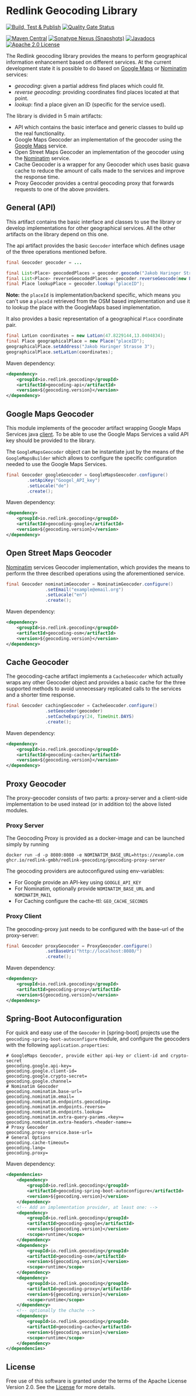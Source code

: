 # Redlink Geocoding Library

[![Build, Test & Publish](https://github.com/redlink-gmbh/redlink-geocoding/actions/workflows/maven-build-and-deploy.yaml/badge.svg)](https://github.com/redlink-gmbh/redlink-geocoding/actions/workflows/maven-build-and-deploy.yaml)
[![Quality Gate Status](https://sonarcloud.io/api/project_badges/measure?project=redlink-gmbh_redlink-geocoding&metric=alert_status)](https://sonarcloud.io/dashboard?id=redlink-gmbh_redlink-geocoding)

[![Maven Central](https://img.shields.io/maven-central/v/io.redlink.geocoding/geocoding.png)](https://search.maven.org/#search%7Cga%7C1%7Cg%3A%22io.redlink.geocoding%22)
[![Sonatype Nexus (Snapshots)](https://img.shields.io/nexus/s/https/oss.sonatype.org/io.redlink.geocoding/geocoding.png)](https://oss.sonatype.org/#nexus-search;gav~io.redlink.geocoding~~~~)
[![Javadocs](https://www.javadoc.io/badge/io.redlink.geocoding/geocoding.svg)](https://www.javadoc.io/doc/io.redlink.geocoding/geocoding)
[![Apache 2.0 License](https://img.shields.io/github/license/redlink-gmbh/redlink-geocoding.svg)](https://www.apache.org/licenses/LICENSE-2.0)

The Redlink geocoding library provides the means to perform geographical 
information enhancement based on different services. At the current 
development state it is possible to do based on [Google Maps](https://developers.google.com/maps/documentation/geocoding/intro) 
or [Nominatim](https://wiki.openstreetmap.org/wiki/Nominatim) services:
 
* _geocoding_: given a partial address find places which could fit.
* _reverse geocoding_: providing coordinates find places located at that point.
* _lookup_: find a place given an ID (specific for the service used).

The library is divided in 5 main artifacts:

* API which contains the basic interface and generic classes to build up the real functionality.
* Google Maps Geocoder an implementation of the geocoder using the [Google Maps](https://developers.google.com/maps/documentation/geocoding/intro) service.
* Open Street Maps Geocoder an implementation of the geocoder using the [Nominatim](https://wiki.openstreetmap.org/wiki/Nominatim) service.
* Cache Geocoder is a wrapper for any Geocoder which uses basic guava cache to reduce the amount of calls made to the services and improve the response time.
* Proxy Geocoder provides a central geocoding proxy that forwards requests to one of the above providers.

## General (API)
This artifact contains the basic interface and classes to use the library or develop implementations for other geographical services. All the other artifacts on the library depend on this one.

The api artifact provides the basic `Geocoder` interface which defines usage of the three operations mentioned before.

```java
final Geocoder geocoder = ...

final List<Place> geocodedPlaces = geocoder.geocode("Jakob Haringer Strasse 3");
final List<Place> reverseGeocodedPlaces = geocoder.reverseGeocode(new LatLon(43.735762, 12.3029561));
final Place lookupPlace = geocoder.lookup("placeID");
```

**Note:** the `placeId` is implementation/backend specific, which means you can't use a `placeId` retrieved from the 
OSM based implementation and use it to lookup the place with the GoogleMaps based implementation. 

It also provides a basic representation of a geographical `Place` coordinate pair.

```java
final LatLon coordinates = new LatLon(47.8229144,13.0404834);
final Place geographicalPlace = new Place("placeID");
geographicalPlace.setAddress("Jakob Haringer Strasse 3");
geographicalPlace.setLatLon(coordinates);
```

Maven dependency:

```xml
<dependency>
    <groupId>io.redlink.geocoding</groupId>
    <artifactId>geocoding-api</artifactId>
    <version>${geocoding.version}</version>
</dependency>
```

## Google Maps Geocoder
This module implements of the geocoder artifact wrapping Google Maps Services java [client](https://github.com/googlemaps/google-maps-services-java).
To be able to use the Google Maps Services a valid API key should be provided to the library.

The `GoogleMapsGeocoder` object can be instantiate just by the means of the `GoogleMapsBuilder` which allows to configure
the specific configuration needed to use the Google Maps Services.


```java
final Geocoder googleGeocoder = GoogleMapsGeocoder.configure()
        .setApiKey("Googel_API_key")
        .setLocale("de")
        .create();
```

Maven dependency:

```xml
<dependency>
    <groupId>io.redlink.geocoding</groupId>
    <artifactId>geocoding-google</artifactId>
    <version>${geocoding.version}</version>
</dependency>
```

## Open Street Maps Geocoder
[Nominatim](http://wiki.openstreetmap.org/wiki/Nominatim) services Geocoder implementation, which provides the means to perform the three described operations using the aforementioned service.

```java
final Geocoder nominatimGeocoder = NominatimGeocoder.configure()
               .setEmail("example@email.org")
               .setLocale("en")
               .create();
```

Maven dependency:
```xml
<dependency>
    <groupId>io.redlink.geocoding</groupId>
    <artifactId>geocoding-osm</artifactId>
    <version>${geocoding.version}</version>
</dependency>
```

## Cache Geocoder
The geocoding-cache artifact implements a `CacheGeocoder` which actually wraps any other Geocoder object and provides a basic cache for the three supported methods to avoid  unnecessary replicated calls to the services and a shorter time response.

```java
final Geocoder cachingGeocoder = CacheGeocoder.configure()
               .setGeocoder(geocoder)
               .setCacheExpiry(24, TimeUnit.DAYS)
               .create();
```

Maven dependency:
```xml
<dependency>
    <groupId>io.redlink.geocoding</groupId>
    <artifactId>geocoding-cache</artifactId>
    <version>${geocoding.version}</version>
</dependency>
```

## Proxy Geocoder
The proxy-geocoder consists of two parts: a proxy-server and a client-side implementation to be used
instead (or in addition to) the above listed modules.

### Proxy Server
The Geocoding Proxy is provided as a docker-image and can be launched simply by running
```shell
docker run -d -p 8080:8080 -e NOMINATIM_BASE_URL=https://example.com ghcr.io/redlink-gmbh/redlink-geocoding/geocoding-proxy-server
```
The geocoding providers are autoconfigured using env-variables:
* For Google provide an API-key using `GOOGLE_API_KEY`
* For Nominatim, optionally provide `NOMINATIM_BASE_URL` and `NOMINATIM_MAIL`
* For Caching configure the cache-ttl: `GEO_CACHE_SECONDS`

### Proxy Client

The geocoding-proxy just needs to be configured with the base-url of the proxy-server:

```java
final Geocoder proxyGeocoder = ProxyGeocoder.configure()
               .setBaseUri("http://localhost:8080/")
               .create();
```

Maven dependency:
```xml
<dependency>
    <groupId>io.redlink.geocoding</groupId>
    <artifactId>geocoding-proxy</artifactId>
    <version>${geocoding.version}</version>
</dependency>
```

## Spring-Boot Autoconfiguration

For quick and easy use of the `Geocoder` in [spring-boot] projects use the `geocoding-spring-boot-autoconfigure` module,
and configure the geocoders with the following `application.properties`:

```properties
# GoogleMaps Geocoder, provide either api-key or client-id and crypto-secret
geocoding.google.api-key=
geocoding.google.client-id=
geocoding.google.crypto-secret=
geocoding.google.channel=
# Nominatim Geocoder
geocoding.nominatim.base-url=
geocoding.nominatim.email=
geocoding.nominatim.endpoints.geocoding=
geocoding.nominatim.endpoints.reverse=
geocoding.nominatim.endpoints.lookup=
geocoding.nominatim.extra-query-params.<key>=
geocoding.nominatim.extra-headers.<header-name>=
# Proxy Geocoder
geocoding.proxy-service.base-url=
# General Options
geocoding.cache-timeout=
geocoding.lang=
geocoding.proxy=
```

Maven dependency:
```xml
<dependencies>
    <dependency>
        <groupId>io.redlink.geocoding</groupId>
        <artifactId>geocoding-spring-boot-autoconfigure</artifactId>
        <version>${geocoding.version}</version>
    </dependency>
    <!-- Add an implementation provider, at least one: -->
    <dependency>
        <groupId>io.redlink.geocoding</groupId>
        <artifactId>geocoding-google</artifactId>
        <version>${geocoding.version}</version>
        <scope>runtime</scope>
    </dependency>
    <dependency>
        <groupId>io.redlink.geocoding</groupId>
        <artifactId>geocoding-osm</artifactId>
        <version>${geocoding.version}</version>
        <scope>runtime</scope>
    </dependency>
    <dependency>
        <groupId>io.redlink.geocoding</groupId>
        <artifactId>geocoding-proxy</artifactId>
        <version>${geocoding.version}</version>
        <scope>runtime</scope>
    </dependency>
    <!-- optionally the chache -->
    <dependency>
        <groupId>io.redlink.geocoding</groupId>
        <artifactId>geocoding-cache</artifactId>
        <version>${geocoding.version}</version>
        <scope>runtime</scope>
    </dependency>
</dependencies>
```
## License
Free use of this software is granted under the terms of the Apache License Version 2.0.
See the [License](LICENSE.txt) for more details.

